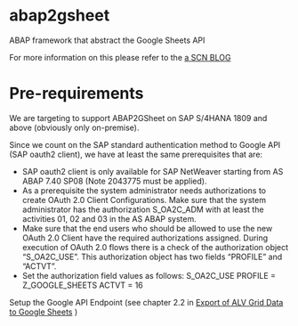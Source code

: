 # abap2gsheet
ABAP framework that abstract the Google Sheets API

For more information on this please refer to the [a SCN BLOG](https://blogs.sap.com/2020/01/13/google-sheet-api-integration-with-abap-abap2gsheet-join-to-the-github-project/)

# Pre-requirements

We are targeting to support ABAP2GSheet on SAP S/4HANA 1809 and above (obviously only on-premise).

Since we count on the SAP standard authentication method to Google API (SAP oauth2 client), we have at least the same prerequisites that are:
  - SAP oauth2 client is only available for SAP NetWeaver starting from AS ABAP 7.40 SP08 (Note 2043775 must be applied).
  - As a prerequisite the system administrator needs authorizations to create OAuth 2.0 Client Configurations. Make sure that the system administrator has the authorization S_OA2C_ADM with at least the activities 01, 02 and 03 in the AS ABAP system.
  - Make sure that the end users who should be allowed to use the new OAuth 2.0 Client have the required authorizations assigned. During execution of OAuth 2.0 flows there is a check of the authorization object “S_OA2C_USE”. This authorization object has two fields “PROFILE” and “ACTVT”.
  - Set the authorization field values as follows:
S_OA2C_USE
PROFILE       = Z_GOOGLE_SHEETS
ACTVT           = 16

Setup the Google API Endpoint (see chapter 2.2 in [Export of ALV Grid Data to Google Sheets](https://www.sap.com/documents/2018/07/56e0dd6d-0f7d-0010-87a3-c30de2ffd8ff.html) )
